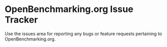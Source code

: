 # OpenBenchmarking.org Issue Tracker

Use the issues area for reporting any bugs or feature requests pertaining to OpenBenchmarking.org.

